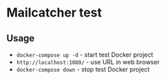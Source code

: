 Mailcatcher test
========================

Usage
--------
* ```docker-compose up -d``` - start test Docker project
* ```http://localhost:1080/``` - use URL in web browser
* ```docker-compose down``` - stop test Docker project
